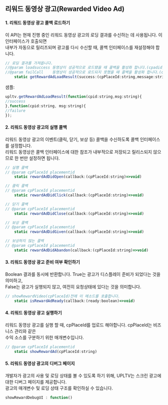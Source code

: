 ## 리워드 동영상 광고(Rewarded Video Ad)

#### 1. 리워드 동영상 광고 콜백 로드하기

이 API는 현재 진행 중인 리워드 동영상 광고의 로딩 결과를 수신하는 데 사용됩니다. 이 인터페이스가 호출되면 <br />
내부가 자동으로 릴리즈되며 광고를 다시 수신할 때, 콜백 인터페이스를 재설정해야 합니다.

```javascript
// 로딩 결과를 가져옵니다.
//@param loadsuccess 동영상이 성공적으로 로드됐을 때 콜백을 활성화 합니다.(cpadid, msg)
//@param failCall    동영상이 성공적으로 로드되지 못했을 때 콜백을 활성화 합니다.(cpadid, msg)
    static getRewardAdLoadResult(success:(cpPlaceId:string,message:string)=>void,failure:(cpPlaceId:string,message:string)=>void)
```

샘플:
```javascript
upltv.getRewardAdLoadResult(function(cpid:string,msg:string){
//success
},function(cpid:string, msg:string){
//failure
});
```

#### 2. 리워드 동영상 광고의 실행 콜백
리워드 동영상 광고의 이벤트(클릭, 닫기, 보상 등) 콜백을 수신하도록 콜백 인터페이스를 설정합니다. <br />
리워드 동영상은 콜백 인터페이스에 대한 참조가 내부적으로 저장되고 릴리스되지 않으므로 한 번만 설정하면 됩니다.

```javascript
// 실행 콜백
// @param cpPlaceId placementid
    static rewardAdDidOpen(callback:(cpPlaceId:string)=>void)

// 클릭 콜백
// @param cpPlaceId placementid
    static rewardAdDidClick(callback:(cpPlaceId:string)=>void)

// 닫기 콜백
// @param cpPlaceId placementid
    static rewardAdDidClose(callback:(cpPlaceId:string)=>void)

// 보상 콜백
// @param cpPlaceId placementid
    static rewardAdDidGiven(callback:(cpPlaceId:string)=>void)

// 보상하지 않는 콜백
// @param cpPlaceId placementid
    static rewardAdDidAbandon(callback:(cpPlaceId:string)=>void)
```

#### 3. 리워드 동영상 광고 준비 여부 확인하기

Boolean 결과를 동시에 반환합니다. True는 광고가 디스플레이 준비가 되었다는 것을 의미하고, <br />
False는 광고가 실행되지 않고, 여전히 요청상태에 있다는 것을 의미합니다.

```javascript
// showRewardVideo(cpPlaceId)전에 이 메소드를 호출합니다.
    static isRewardAdReady(callback:(ready:boolean)=>void)
```

#### 4. 리워드 동영상 광고 실행하기

리워드 동영상 광고를 실행 할 때, cpPlaceld를 업로드 해야합니다. cpPlaceld는 비즈니스 관리와 같은 <br />
수익 소스를 구분하기 위한 매개변수입니다.

```javascript
// @param cpPlaceId placementid
    static showRewardAd(cpPlaceId:string)
```

#### 5. 리워드 동영상 광고의 디버그 페이지

개발자가 광고의 사용 및 로딩 상태를 볼 수 있도록 하기 위해, UPLTV는 스크린 광고에 대한 디버그 페이지를 제공합니다. <br />
광고의 매개변수 및 로딩 상태 구조를 확인하실 수 있습니다.

```javascript
showRewardDebugUI : function()
```
